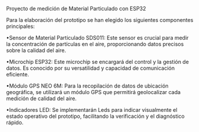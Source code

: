 Proyecto de medición de Material Particulado con ESP32


Para la elaboración del prototipo se han elegido los siguientes componentes principales:

•Sensor de Material Particulado SDS011: Este sensor es crucial para medir la concentración de partículas en el aire, proporcionando datos precisos sobre la calidad del aire.

•Microchip ESP32: Este microchip se encargará del control y la gestión de datos. Es conocido por su versatilidad y capacidad de comunicación eficiente.

•Módulo GPS NEO 6M: Para la recopilación de datos de ubicación geográfica, se utilizará un módulo GPS que permitirá geolocalizar cada medición de calidad del aire.

•Indicadores LED: Se implementarán Leds para indicar visualmente el estado operativo del prototipo, facilitando la verificación y el diagnóstico rápido.

